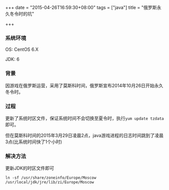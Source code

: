 +++
date = "2015-04-26T16:59:30+08:00"
tags = ["java"]
title = "俄罗斯永久冬令时的坑"

+++

### 系统环境

OS: CentOS 6.X

JDK: 6

### 背景

因游戏在俄罗斯运营，采用了莫斯科时间，俄罗斯宣布2014年10月26日开始永久冬令时。

### 过程

更新了系统时区文件，保证系统时间不会切换至夏令时，执行`yum update tzdata`即可。

但在莫斯科时间的2015年3月29日凌晨2点，java游戏进程的日志时间跳到了凌晨3点(比系统时间快了1个小时)

### 解决方法

更新JDK的时区文件即可

	ln -sf /usr/share/zoneinfo/Europe/Moscow /usr/local/jdk/jre/lib/zi/Europe/Moscow
